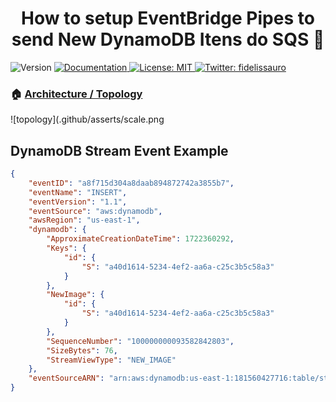 <h1 align="center">How to setup EventBridge Pipes to send New DynamoDB Itens do SQS 👋</h1>
<p>
  <img alt="Version" src="https://img.shields.io/badge/version-v0.0.1-blue.svg?cacheSeconds=2592000" />
  <a href="/" target="_blank">
    <img alt="Documentation" src="https://img.shields.io/badge/documentation-yes-brightgreen.svg" />
  </a>
  <a href="/LICENSE " target="_blank">
    <img alt="License: MIT" src="https://img.shields.io/badge/License-MIT-yellow.svg" />
  </a>
  <a href="https://twitter.com/fidelissauro" target="_blank">
    <img alt="Twitter: fidelissauro" src="https://img.shields.io/twitter/follow/fidelissauro.svg?style=social" />
  </a>
</p>


### 🏠 [Architecture / Topology](/)

![topology](.github/asserts/scale.png
## DynamoDB Stream Event Example 

```json
{
    "eventID": "a8f715d304a8daab894872742a3855b7",
    "eventName": "INSERT",
    "eventVersion": "1.1",
    "eventSource": "aws:dynamodb",
    "awsRegion": "us-east-1",
    "dynamodb": {
        "ApproximateCreationDateTime": 1722360292,
        "Keys": {
            "id": {
                "S": "a40d1614-5234-4ef2-aa6a-c25c3b5c58a3"
            }
        },
        "NewImage": {
            "id": {
                "S": "a40d1614-5234-4ef2-aa6a-c25c3b5c58a3"
            }
        },
        "SequenceNumber": "100000000093582842803",
        "SizeBytes": 76,
        "StreamViewType": "NEW_IMAGE"
    },
    "eventSourceARN": "arn:aws:dynamodb:us-east-1:181560427716:table/stream-pipe/stream/2024-07-30T17:20:48.118"
}
```